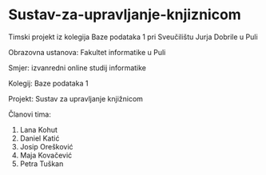 # Sustav-za-upravljanje-knjiznicom

Timski projekt iz kolegija Baze podataka 1 pri Sveučilištu Jurja Dobrile u Puli

Obrazovna ustanova: Fakultet informatike u Puli

Smjer: izvanredni online studij informatike

Kolegij: Baze podataka 1

Projekt: Sustav za upravljanje knjižnicom

Članovi tima:

1. Lana Kohut
2. Daniel Katić
3. Josip Orešković
4. Maja Kovačević
5. Petra Tuškan
